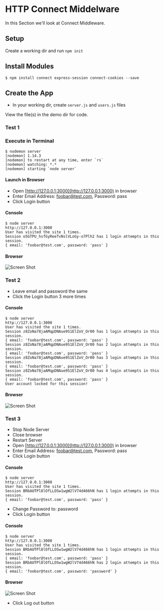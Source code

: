 # HTTP Connect Middelware 
In this Section we'll look at Connect Middleware.

## Setup
Create a working dir and run ```npm init```

## Install Modules
```
$ npm install connect express-session connect-cookies --save
```

## Create the App 
+ In your working dir, create ```server.js``` and ```users.js``` files

View the file(s) in the demo dir for code.

### Test 1

### Execute in Terminal
```
$ nodemon server
[nodemon] 1.14.3
[nodemon] to restart at any time, enter `rs`
[nodemon] watching: *.*
[nodemon] starting `node server`
```

#### Launch in Browser
+ Open [http://127.0.0.1:3000](http://127.0.0.1:3000) in browser
+ Enter Email Address: foobar@test.com, Password: pass
+ Click Login button

#### Console
```
$ node server
http://127.0.0.1:3000
User has visited the site 1 times.
Session o5GTPU_hsfGyReeTvNslVLoGy-o7Plh2 has 1 login attempts in this session.
{ email: 'foobar@test.com', password: 'pass' }
```

#### Browser
![Screen Shot](img/img_1.png?raw=true "Screen Shot")


### Test 2
+ Leave email and password the same
+ Click the Login button 3 more times

#### Console
```
$ node server
http://127.0.0.1:3000
User has visited the site 1 times.
Session z8ZoNa78jaAMqpDNAue9S1ElZoV_Or00 has 1 login attempts in this session.
{ email: 'foobar@test.com', password: 'pass' }
Session z8ZoNa78jaAMqpDNAue9S1ElZoV_Or00 has 2 login attempts in this session.
{ email: 'foobar@test.com', password: 'pass' }
Session z8ZoNa78jaAMqpDNAue9S1ElZoV_Or00 has 3 login attempts in this session.
{ email: 'foobar@test.com', password: 'pass' }
Session z8ZoNa78jaAMqpDNAue9S1ElZoV_Or00 has 4 login attempts in this session.
{ email: 'foobar@test.com', password: 'pass' }
User account locked for this session!
```

#### Browser
![Screen Shot](img/img_2.png?raw=true "Screen Shot")


### Test 3
+ Stop Node Server
+ Close browser
+ Restart Server
+ Open [http://127.0.0.1:3000](http://127.0.0.1:3000) in browser
+ Enter Email Address: foobar@test.com, Password: pass
+ Click Login button

#### Console
```
$ node server
http://127.0.0.1:3000
User has visited the site 1 times.
Session BRbAUTPl8lOfLLOSw1wgW2lV74d466hN has 1 login attempts in this session.
{ email: 'foobar@test.com', password: 'pass' }
```

+ Change Password to: password
+ Click Login button

#### Console
```
$ node server
http://127.0.0.1:3000
User has visited the site 1 times.
Session BRbAUTPl8lOfLLOSw1wgW2lV74d466hN has 1 login attempts in this session.
{ email: 'foobar@test.com', password: 'pass' }
Session BRbAUTPl8lOfLLOSw1wgW2lV74d466hN has 2 login attempts in this session.
{ email: 'foobar@test.com', password: 'password' }
```

#### Browser
![Screen Shot](img/img_3.png?raw=true "Screen Shot")

+ Click Log out button

